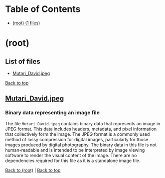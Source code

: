 # Table of Contents

- [(root) (1 files)](#root)
# (root)

## List of files

- [Mutari_David.jpeg](#mutaridavidjpeg)

[Back to top](#table-of-contents)

## [Mutari_David.jpeg](Mutari_David.jpeg)

### Binary data representing an image file
The file `Mutari_David.jpeg` contains binary data that represents an image in JPEG format. This data includes headers, metadata, and pixel information that collectively form the image. The JPEG format is a commonly used method of lossy compression for digital images, particularly for those images produced by digital photography. The binary data in this file is not human-readable and is intended to be interpreted by image viewing software to render the visual content of the image. There are no dependencies required for this file as it is a standalone image file.

[Back to (root)](#root) | [Back to top](#table-of-contents)

